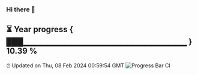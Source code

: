 ### Hi there 👋
⏳ Year progress { ███▁▁▁▁▁▁▁▁▁▁▁▁▁▁▁▁▁▁▁▁▁▁▁▁▁▁▁ } 10.39 %
---
⏰ Updated on Thu, 08 Feb 2024 00:59:54 GMT
![Progress Bar CI](https://github.com/liununu/liununu/workflows/Progress%20Bar%20CI/badge.svg)
